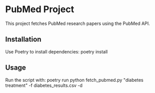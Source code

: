 # PubMed Project

This project fetches PubMed research papers using the PubMed API.

## Installation

Use Poetry to install dependencies:
poetry install

## Usage

Run the script with:
poetry run python fetch_pubmed.py "diabetes treatment" -f diabetes_results.csv -d
